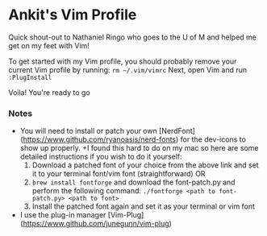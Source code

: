 # Ankit's Vim Profile
Quick shout-out to Nathaniel Ringo who goes to the U of M and helped me get on my feet with Vim!

To get started with my Vim profile, you should probably remove your current Vim profile by running:
`rm ~/.vim/vimrc`
Next, open Vim and run `:PlugInstall`

Voila! You're ready to go

### Notes
* You will need to install or patch your own [NerdFont] (https://www.github.com/ryanoasis/nerd-fonts) for the dev-icons to show up properly.
  +I found this hard to do on my mac so here are some detailed instructions if you wish to do it yourself:
	1. Download a patched font of your choice from the above link and set it to your terminal font/vim font (straightforward) OR
	2. `brew install fontforge` and download the font-patch.py and perform the following command: `./fontforge <path to font-patch.py> <path to font>`
	3. Install the patched font again and set it as your terminal or vim font
* I use the plug-in manager [Vim-Plug] (https://www.github.com/junegunn/vim-plug)
